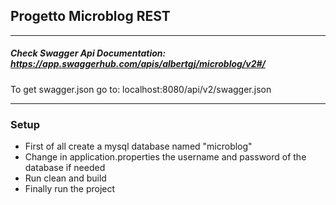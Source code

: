 ## Progetto Microblog REST
___
##### Check Swagger Api Documentation: https://app.swaggerhub.com/apis/albertgj/microblog/v2#/

To get swagger.json go to: localhost:8080/api/v2/swagger.json
___
### Setup
- First of all create a mysql database named "microblog"
- Change in application.properties the username and password of the database if needed
- Run clean and build
- Finally run the project
